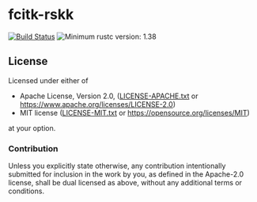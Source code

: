 # fcitk-rskk

[![Build Status](https://travis-ci.com/lo48576/fcitk-rskk.svg?branch=develop)](https://travis-ci.com/lo48576/fcitk-rskk)
![Minimum rustc version: 1.38](https://img.shields.io/badge/rustc-1.38+-lightgray.svg)


## License

Licensed under either of

* Apache License, Version 2.0, ([LICENSE-APACHE.txt](LICENSE-APACHE.txt) or
  <https://www.apache.org/licenses/LICENSE-2.0>)
* MIT license ([LICENSE-MIT.txt](LICENSE-MIT.txt) or
  <https://opensource.org/licenses/MIT>)

at your option.

### Contribution

Unless you explicitly state otherwise, any contribution intentionally submitted
for inclusion in the work by you, as defined in the Apache-2.0 license, shall be
dual licensed as above, without any additional terms or conditions.
